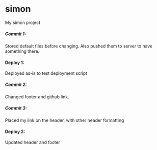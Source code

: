 # simon
My simon project

##### Commit 1: 
Stored default files before changing. Also pushed them to server to have something there.

#### Deploy 1: 
Deployed as-is to test deployment script

##### Commit 2:
Changed footer and github link.

##### Commit 3:
Placed my link on the header, with other header formatting

#### Deploy 2:
Updated header and footer
